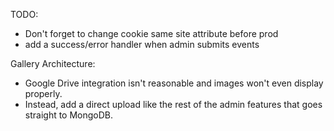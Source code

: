 TODO: 

- Don't forget to change cookie same site attribute before prod
- add a success/error handler when admin submits events

Gallery Architecture: 

- Google Drive integration isn't reasonable and images won't even display properly.
- Instead, add a direct upload like the rest of the admin features that goes straight to MongoDB.




